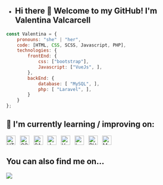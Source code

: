 - ## Hi there 👋 Welcome to my GitHub! I'm Valentina Valcarcell 

```javascript
const Valentina = {
    pronouns: "she" | "her",
    code: [HTML, CSS, SCSS, Javascript, PHP],
    technologies: {
        frontEnd: {
            css: ["bootstrap"],
            Javascript: ["VueJs", ],
        },
        backEnd: {
            database: [ "MySQL", ],
            php: [ "Laravel", ],
        }        
    }
};
```

## 📖 I'm currently learning / improving on:
[<img src="https://img.shields.io/badge/HTML5-E34F26?style=for-the-badge&logo=html5&logoColor=white" alt="HTML5 logo" title="HTML5" height="25" />][learning]
&nbsp;
[<img src="https://img.shields.io/badge/CSS3-1572B6?style=for-the-badge&logo=css3&logoColor=white" alt="CSS logo" title="CSS" height="25" />][learning]
&nbsp;
[<img src="https://img.shields.io/badge/Sass-CC6699?style=for-the-badge&logo=sass&logoColor=white" alt="SASS logo" title="SASS" height="25" />][learning]
&nbsp;
[<img src="https://img.shields.io/badge/JavaScript-323330?style=for-the-badge&logo=javascript&logoColor=F7DF1E" alt="JavaScript logo" title="JavaScript" height="25" />][learning]
&nbsp;
[<img src="https://img.shields.io/badge/Vue.js-35495E?style=for-the-badge&logo=vue.js&logoColor=4FC08D" alt="VueJS" title="Vue JS" height="25" />][learning]
&nbsp;
[<img src="https://img.shields.io/badge/Laravel-FF2D20?style=for-the-badge&logo=laravel&logoColor=white" alt="Laravel" title="Laravel" height="25" />][learning]
&nbsp;
[<img src="https://img.shields.io/badge/PHP-777BB4?style=for-the-badge&logo=php&logoColor=white" alt="PHP" title="PHP" height="25" />][learning]
&nbsp;
[<img src="https://img.shields.io/badge/MySQL-00000F?style=for-the-badge&logo=mysql&logoColor=white" alt="MySQL" title="MySQL" height="25" />][learning]
&nbsp;

## You can also find me on...
<a href="https://https://www.linkedin.com/in/valentina-federica-valcarcell-palma/" target="_blank">
    <img src="https://img.shields.io/badge/-LinkedIn-%230077B5?style=for-the-badge&logo=linkedin&logoColor=white" target="_blank"> 
</a>

[learning]: #-im-currently-learning--improving-on


